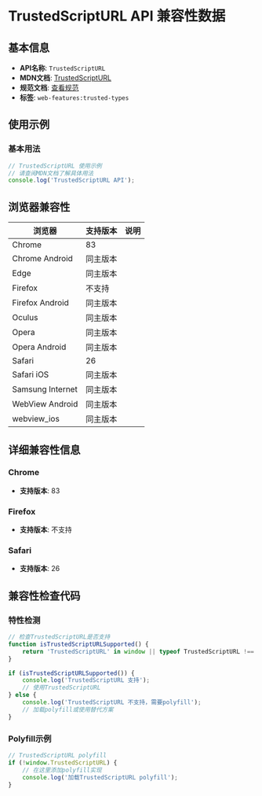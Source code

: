 # TrustedScriptURL API 兼容性数据

## 基本信息

- **API名称**: `TrustedScriptURL`
- **MDN文档**: [TrustedScriptURL](https://developer.mozilla.org/docs/Web/API/TrustedScriptURL)
- **规范文档**: [查看规范](https://w3c.github.io/trusted-types/dist/spec/#trused-script-url)
- **标签**: `web-features:trusted-types`

## 使用示例

### 基本用法

```javascript
// TrustedScriptURL 使用示例
// 请查阅MDN文档了解具体用法
console.log('TrustedScriptURL API');
```

## 浏览器兼容性

| 浏览器 | 支持版本 | 说明 |
|--------|----------|------|
| Chrome | 83 |  |
| Chrome Android | 同主版本 |  |
| Edge | 同主版本 |  |
| Firefox | 不支持 |  |
| Firefox Android | 同主版本 |  |
| Oculus | 同主版本 |  |
| Opera | 同主版本 |  |
| Opera Android | 同主版本 |  |
| Safari | 26 |  |
| Safari iOS | 同主版本 |  |
| Samsung Internet | 同主版本 |  |
| WebView Android | 同主版本 |  |
| webview_ios | 同主版本 |  |

## 详细兼容性信息

### Chrome

- **支持版本**: 83

### Firefox

- **支持版本**: 不支持

### Safari

- **支持版本**: 26

## 兼容性检查代码

### 特性检测

```javascript
// 检查TrustedScriptURL是否支持
function isTrustedScriptURLSupported() {
    return 'TrustedScriptURL' in window || typeof TrustedScriptURL !== 'undefined';
}

if (isTrustedScriptURLSupported()) {
    console.log('TrustedScriptURL 支持');
    // 使用TrustedScriptURL
} else {
    console.log('TrustedScriptURL 不支持，需要polyfill');
    // 加载polyfill或使用替代方案
}
```

### Polyfill示例

```javascript
// TrustedScriptURL polyfill
if (!window.TrustedScriptURL) {
    // 在这里添加polyfill实现
    console.log('加载TrustedScriptURL polyfill');
}
```

